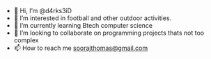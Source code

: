 - 👋 Hi, I’m @d4rks3iD
- 👀 I’m interested in football and other outdoor activities.
- 🌱 I’m currently learning Btech computer science
- 💞️ I’m looking to collaborate on programming projects thats not too complex
- 📫 How to reach me soorajthomas@gmail.com

<!---
d4rks3iD/d4rks3iD is a ✨ special ✨ repository because its `README.md` (this file) appears on your GitHub profile.
You can click the Preview link to take a look at your changes.
--->
